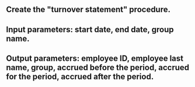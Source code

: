 ## Create the "turnover statement" procedure.
## Input parameters: start date, end date, group name.
## Output parameters: employee ID, employee last name, group, accrued before the period, accrued for the period, accrued after the period.
